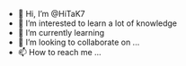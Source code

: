 - 👋 Hi, I’m @HiTaK7
- 👀 I’m interested to learn a lot of knowledge
- 🌱 I’m currently learning 
- 💞️ I’m looking to collaborate on ...
- 📫 How to reach me ...

<!---
HiTaK7/HiTaK7 is a ✨ special ✨ repository because its `README.md` (this file) appears on your GitHub profile.
You can click the Preview link to take a look at your changes.
--->
